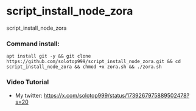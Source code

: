 # script_install_node_zora
script_install_node_zora




### Command install: 


```
apt install git -y && git clone https://github.com/solotop999/script_install_node_zora.git && cd script_install_node_zora && chmod +x zora.sh && ./zora.sh
```

### Video Tutorial

- My twitter: https://x.com/solotop999/status/1739267975889502478?s=20
